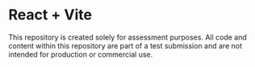 # React + Vite

This repository is created solely for assessment purposes.
All code and content within this repository are part of a test submission and are not intended for production or commercial use.
